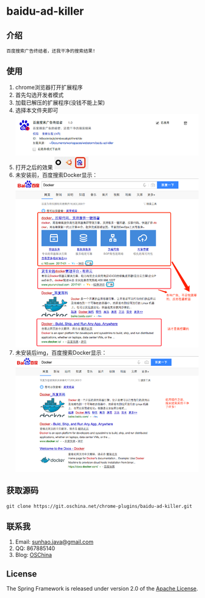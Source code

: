 # baidu-ad-killer

## 介绍

	百度搜索广告终结者，还我干净的搜索结果!

## 使用
1. chrome浏览器打开扩展程序
2. 首先勾选开发者模式
3. 加载已解压的扩展程序(没钱不能上架)
4. 选择本文件夹即可
![](img/1.png)
5. 打开之后的效果
![](img/2.png)
6. 未安装前，百度搜索Docker显示：
![](img/3.png)
7. 未安装后img，百度搜索Docker显示：
![](img/4.png)

## 获取源码
`git clone https://git.oschina.net/chrome-plugins/baidu-ad-killer.git`

## 联系我
1. Email: sunhao.java@gmail.com
2. QQ: 867885140
3. Blog: [OSChina][]

## License
The Spring Framework is released under version 2.0 of the [Apache License][].

[Apache License]: http://www.apache.org/licenses/LICENSE-2.0
[OSChina]: http://my.oschina.net/sunhaojava/blog